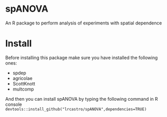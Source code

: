 # spANOVA
An R package to perform analysis of experiments with spatial dependence   

# Install
Before installing this package make sure you have installed the following ones:

* spdep
* agricolae
* ScottKnott
* multcomp

And then you can install spANOVA by typing the following command in R console  
`devtools::install_github("lrcastro/spANOVA",dependencies=TRUE)`
